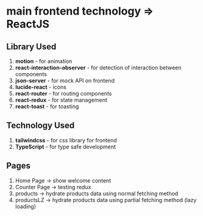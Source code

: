 
# main frontend technology => ReactJS

  

## Library Used 

1. **motion** - for animation
2. **react-interaction-observer** - for detection of interaction between components
3. **json-server** - for mock API on frontend
4. **lucide-react** - icons
5. **react-router** - for routing components
6. **react-redux** - for state management
7. **react-toast** - for toasting

## Technology Used
1. **tailwindcss** - for css library for frontend
2. **TypeScript** - for type safe development

## Pages
1. Home Page -> show welcome content
2. Counter Page -> testing redux
3. products -> hydrate products data using normal fetching method
4. productsLZ -> hydrate products data using partial fetching method (lazy loading)